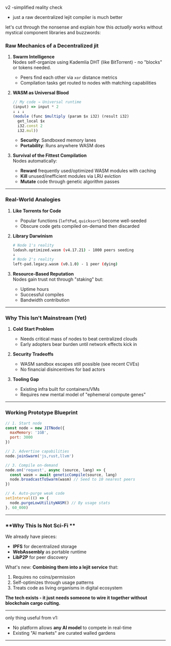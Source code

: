 v2 -simplified reality check 

- just a raw decentralized lejit compiler is much better 


 let's cut through the nonsense and explain how this *actually* works without mystical component libraries and buzzwords:


### **Raw Mechanics of a Decentralized jit**
1. **Swarm Intelligence**  
   Nodes self-organize using Kademlia DHT (like BitTorrent) - no "blocks" or tokens needed.  
   - Peers find each other via `xor` distance metrics  
   - Compilation tasks get routed to nodes with matching capabilities  

2. **WASM as Universal Blood**  
   ```javascript
   // My code → Universal runtime
   (input) => input * 2  
   ↓ ↓ ↓  
   (module (func $multiply (param $x i32) (result i32)
     get_local $x
     i32.const 2
     i32.mul))
   ```
   - **Security**: Sandboxed memory lanes  
   - **Portability**: Runs anywhere WASM does  

3. **Survival of the Fittest Compilation**  
   Nodes automatically:  
   - **Reward** frequently used/optimized WASM modules with caching  
   - **Kill** unused/inefficient modules via LRU eviction  
   - **Mutate** code through genetic algorithm passes  

---

### **Real-World Analogies**
1. **Like Torrents for Code**  
   - Popular functions (`leftPad`, `quicksort`) become well-seeded  
   - Obscure code gets compiled on-demand then discarded  

2. **Library Darwinism**  
   ```bash
   # Node 1's reality
   lodash.optimized.wasm (v4.17.21) - 1000 peers seeding
   ↓  
   # Node 2's reality  
   left-pad.legacy.wasm (v0.1.0) - 1 peer (dying)
   ```

3. **Resource-Based Reputation**  
   Nodes gain trust not through "staking" but:  
   - Uptime hours  
   - Successful compiles  
   - Bandwidth contribution  

---

### **Why This Isn't Mainstream (Yet)**
1. **Cold Start Problem**  
   - Needs critical mass of nodes to beat centralized clouds  
   - Early adopters bear burden until network effects kick in  

2. **Security Tradeoffs**  
   - WASM sandbox escapes still possible (see recent CVEs)  
   - No financial disincentives for bad actors  

3. **Tooling Gap**  
   - Existing infra built for containers/VMs  
   - Requires new mental model of "ephemeral compute genes"  

---

### **Working Prototype Blueprint**
```javascript
// 1. Start node
const node = new JITNode({
  maxMemory: '1GB',
  port: 3000
})

// 2. Advertise capabilities
node.joinSwarm('js,rust,llvm')

// 3. Compile on-demand
node.on('request', async (source, lang) => {
  const wasm = await geneticCompile(source, lang)
  node.broadcastToSwarm(wasm) // Seed to 10 nearest peers
})

// 4. Auto-purge weak code
setInterval(() => {
  node.purgeLowUtilityWASM() // By usage stats
}, 60_000)
```

---

### **Why This Is Not Sci-Fi **
We already have pieces:  
- **IPFS** for decentralized storage  
- **WebAssembly** as portable runtime  
- **LibP2P** for peer discovery  

What's new: **Combining them into a lejit service** that:  
1. Requires no coins/permission  
2. Self-optimizes through usage patterns  
3. Treats code as living organisms in digital ecosystem  



**The tech exists - it just needs someone to wire it together without blockchain cargo culting.** 






---
only thing useful from v1: 
   - No platform allows **any AI model** to compete in real-time
   - Existing "AI markets" are curated walled gardens

---

